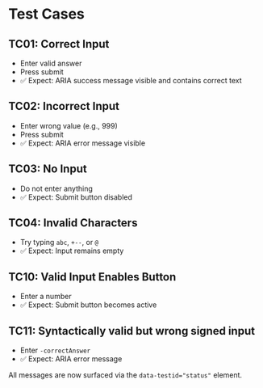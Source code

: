 # Test Cases

## TC01: Correct Input

- Enter valid answer
- Press submit
- ✅ Expect: ARIA success message visible and contains correct text

## TC02: Incorrect Input

- Enter wrong value (e.g., 999)
- Press submit
- ✅ Expect: ARIA error message visible

## TC03: No Input

- Do not enter anything
- ✅ Expect: Submit button disabled

## TC04: Invalid Characters

- Try typing `abc`, `+--`, or `@`
- ✅ Expect: Input remains empty

## TC10: Valid Input Enables Button

- Enter a number
- ✅ Expect: Submit button becomes active

## TC11: Syntactically valid but wrong signed input

- Enter `-correctAnswer`
- ✅ Expect: ARIA error message

All messages are now surfaced via the `data-testid="status"` element.
